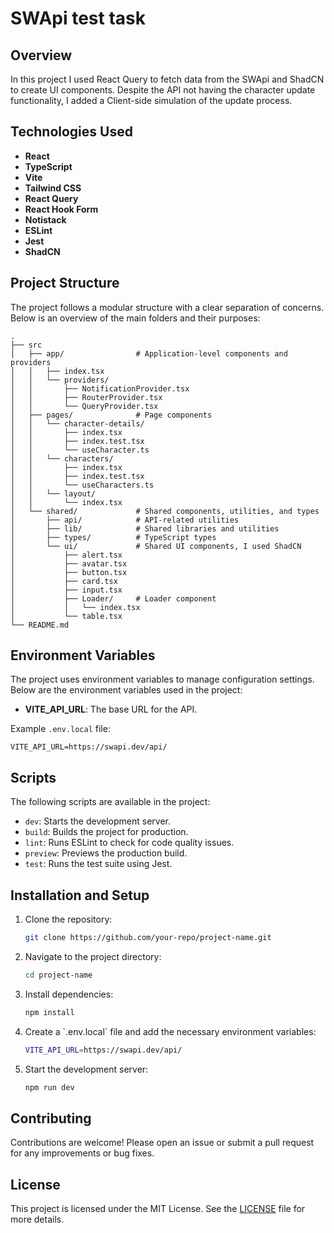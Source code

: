 # SWApi test task

## Overview
In this project I used React Query to fetch data from the SWApi and ShadCN to create UI components. Despite the API not having the character update functionality, I added a Client-side simulation of the update process.

## Technologies Used
- **React**
- **TypeScript**
- **Vite**
- **Tailwind CSS**
- **React Query**
- **React Hook Form**
- **Notistack**
- **ESLint**
- **Jest**
- **ShadCN**

## Project Structure
The project follows a modular structure with a clear separation of concerns. Below is an overview of the main folders and their purposes:

    .
    ├── src
    │   ├── app/                # Application-level components and providers
    │   │   ├── index.tsx
    │   │   └── providers/
    │   │       ├── NotificationProvider.tsx
    │   │       ├── RouterProvider.tsx
    │   │       └── QueryProvider.tsx
    │   ├── pages/              # Page components
    │   │   └── character-details/
    │   │       ├── index.tsx
    │   │       ├── index.test.tsx
    │   │       └── useCharacter.ts
    │   │   └── characters/
    │   │       ├── index.tsx
    │   │       ├── index.test.tsx
    │   │       └── useCharacters.ts
    │   │   └── layout/
    │   │       └── index.tsx
    │   └── shared/             # Shared components, utilities, and types
    │       ├── api/            # API-related utilities
    │       ├── lib/            # Shared libraries and utilities
    │       ├── types/          # TypeScript types
    │       └── ui/             # Shared UI components, I used ShadCN
    │           ├── alert.tsx
    │           ├── avatar.tsx
    │           ├── button.tsx
    │           ├── card.tsx
    │           ├── input.tsx
    │           ├── Loader/     # Loader component
    │           │   └── index.tsx
    │           └── table.tsx
    └── README.md


## Environment Variables
The project uses environment variables to manage configuration settings. Below are the environment variables used in the project:

- **VITE_API_URL**: The base URL for the API.

Example `.env.local` file:
```
VITE_API_URL=https://swapi.dev/api/
```

## Scripts
The following scripts are available in the project:

- `dev`: Starts the development server.
- `build`: Builds the project for production.
- `lint`: Runs ESLint to check for code quality issues.
- `preview`: Previews the production build.
- `test`: Runs the test suite using Jest.

## Installation and Setup
1. Clone the repository:
   ```sh
   git clone https://github.com/your-repo/project-name.git
   ```
2. Navigate to the project directory:
   ```sh
   cd project-name
   ```
3. Install dependencies:
   ```sh
   npm install
   ```
4. Create a \`.env.local\` file and add the necessary environment variables:
   ```sh
   VITE_API_URL=https://swapi.dev/api/
   ```
5. Start the development server:
   ```sh
   npm run dev
   ```

## Contributing
Contributions are welcome! Please open an issue or submit a pull request for any improvements or bug fixes.

## License
This project is licensed under the MIT License. See the [LICENSE](LICENSE) file for more details.
